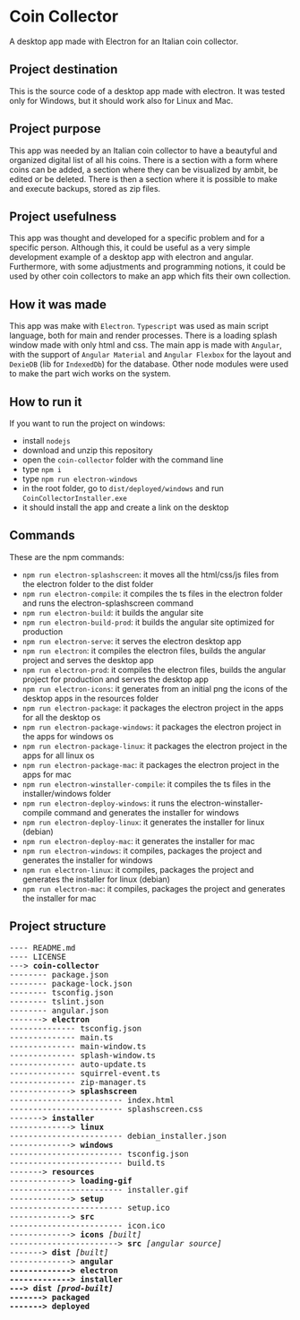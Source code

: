 # Coin Collector
A desktop app made with Electron for an Italian coin collector.

## Project destination
This is the source code of a desktop app made with electron. It was tested only for Windows, but it should work also for Linux and Mac.

## Project purpose
This app was needed by an Italian coin collector to have a beautyful and organized digital list of all his coins. There is a section with a form where coins can be added, a section where they can be visualized by ambit, be edited or be deleted. There is then a section where it is possible to make and execute backups, stored as zip files.

## Project usefulness
This app was thought and developed for a specific problem and for a specific person. Although this, it could be useful as a very simple
development example of a desktop app with electron and angular. Furthermore, with some adjustments and programming notions, it could be 
used by other coin collectors to make an app which fits their own collection.

## How it was made
This app was make with `Electron`. `Typescript` was used as main script language, both for main and render processes. There is a loading splash window made with only html and css. The main app is made with `Angular`, with the support of `Angular Material` and `Angular Flexbox` for the layout and `DexieDB` (lib for `IndexedDb`) for the database. Other node modules were used to make the part wich works on the system.

## How to run it
If you want to run the project on windows:
* install `nodejs`
* download and unzip this repository
* open the `coin-collector` folder with the command line
* type `npm i`
* type `npm run electron-windows`
* in the root folder, go to `dist/deployed/windows` and run `CoinCollectorInstaller.exe` 
* it should install the app and create a link on the desktop

## Commands
These are the npm commands:
* `npm run electron-splashscreen`: it moves all the html/css/js files from the electron folder to the dist folder
* `npm run electron-compile`: it compiles the ts files in the electron folder and runs the electron-splashscreen command
* `npm run electron-build`: it builds the angular site
* `npm run electron-build-prod`: it builds the angular site optimized for production
* `npm run electron-serve`: it serves the electron desktop app
* `npm run electron`: it compiles the electron files, builds the angular project and serves the desktop app
* `npm run electron-prod`: it compiles the electron files, builds the angular project for production and serves the desktop app
* `npm run electron-icons`: it generates from an initial png the icons of the desktop apps in the resources folder
* `npm run electron-package`: it packages the electron project in the apps for all the desktop os
* `npm run electron-package-windows`: it packages the electron project in the apps for windows os
* `npm run electron-package-linux`:  it packages the electron project in the apps for all linux os
* `npm run electron-package-mac`: it packages the electron project in the apps for mac
* `npm run electron-winstaller-compile`: it compiles the ts files in the installer/windows folder
* `npm run electron-deploy-windows`:  it runs the electron-winstaller-compile command and generates the installer for windows
* `npm run electron-deploy-linux`: it generates the installer for linux (debian)
* `npm run electron-deploy-mac`: it generates the installer for mac
* `npm run electron-windows`:  it compiles, packages the project and generates the installer for windows
* `npm run electron-linux`: it compiles, packages the project and generates the installer for linux (debian)
* `npm run electron-mac`: it compiles, packages the project and generates the installer for mac

## Project structure

<pre>
---- README.md
---- LICENSE
---> <b>coin-collector</b>
-------- package.json
-------- package-lock.json
-------- tsconfig.json
-------- tslint.json
-------- angular.json
-------> <b>electron</b>
-------------- tsconfig.json
-------------- main.ts
-------------- main-window.ts
-------------- splash-window.ts
-------------- auto-update.ts
-------------- squirrel-event.ts
-------------- zip-manager.ts
-------------> <b>splashscreen</b>
------------------------ index.html
------------------------ splashscreen.css
-------> <b>installer</b>
-------------> <b>linux</b>
------------------------ debian_installer.json
-------------> <b>windows</b>
------------------------ tsconfig.json
------------------------ build.ts
-------> <b>resources</b>
-------------> <b>loading-gif</b>
------------------------ installer.gif
-------------> <b>setup</b>
------------------------ setup.ico
-------------> <b>src</b>
------------------------ icon.ico
-------------> <b>icons</b> <i>[built]</i>
-----------------------> <b>src</b> <i>[angular source]</i>
-------> <b>dist</b> <i>[built]</i>
-------------> <b>angular<b/>
-------------> <b>electron<b/>
-------------> <b>installer<b/>
---> <b>dist</b> <i>[prod-built]</i>
-------> <b>packaged</b>
-------> <b>deployed</b>
</pre>

